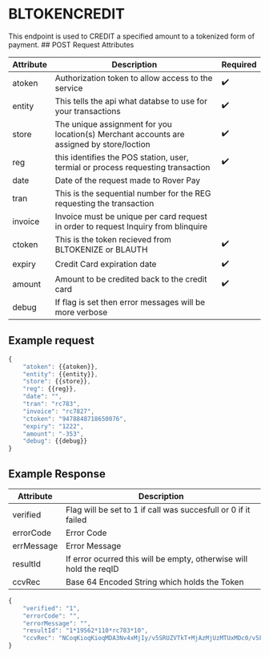 # BLTOKENCREDIT

<PageHeader />
This endpoint is used to CREDIT a specified amount to a tokenized form of payment.
## POST Request Attributes

| Attribute | Description                                                                               | Required           |
| --------- | ----------------------------------------------------------------------------------------- | ------------------ |
| atoken    | Authorization token to allow access to the service                                        | :heavy_check_mark: |
| entity    | This tells the api what databse to use for your transactions                              | :heavy_check_mark: |
| store     | The unique assignment for you location(s) Merchant accounts are assigned by store/loction | :heavy_check_mark: |
| reg       | this identifies the POS station, user, termial or process requesting transaction          | :heavy_check_mark: |
| date      | Date of the request made to Rover Pay                                                     |
| tran      | This is the sequential number for the REG requesting the transaction                      |
| invoice   | Invoice must be unique per card request in order to request Inquiry from blinquire        |
| ctoken    | This is the token recieved from BLTOKENIZE or BLAUTH                                      | :heavy_check_mark: |
| expiry    | Credit Card expiration date                                                               | :heavy_check_mark: |
| amount    | Amount to be credited back to the credit card                                             | :heavy_check_mark: |
| debug     | If flag is set then error messages will be more verbose                                   |

## Example request

```Javascript
{
    "atoken": {{atoken}},
    "entity": {{entity}},
    "store": {{store}},
    "reg": {{reg}},
    "date": "",
    "tran": "rc783",
    "invoice": "rc7827",
    "ctoken": "9478848718650076",
    "expiry": "1222",
    "amount": "-353",
    "debug": {{debug}}
}
```

## Example Response

| Attribute  | Description                                                        |
| ---------- | ------------------------------------------------------------------ |
| verified   | Flag will be set to 1 if call was succesfull or 0 if it failed     |
| errorCode  | Error Code                                                         |
| errMessage | Error Message                                                      |
| resultId   | If error ocurred this will be empty, otherwise will hold the reqID |
| ccvRec     | Base 64 Encoded String which holds the Token                       |

```Javascript
{
    "verified": "1",
    "errorCode": "",
    "errorMessage": "",
    "resultId": "1*19562*110*rc783*10",
    "ccvRec": "NCoqKioqKioqMDA3Nv4xMjIy/v5SRUZVTkT+MjAzMjUzMTUxMDc0/v5FTkNSWVBURUT+Vv5WaXNh/v5Q/v5bRDIwXSBDaGFyZ2UgQWNjZXB0ZWQu/v7+/v7+MSoxOTU2MioxMTAqcmM3ODMqMTD+/v7+/v7+/v7+/v4tMzUz/v7+/v7+/v5UT0tFTi1DUkVESVT+OTQ3ODg0ODcxODY1MDA3Nv5CT0xU/v7+/v7+/v7+/v7+/v7+/v7+/v7+/v7+/v7+Vf5V/nJjNzgyNw=="
}
```
